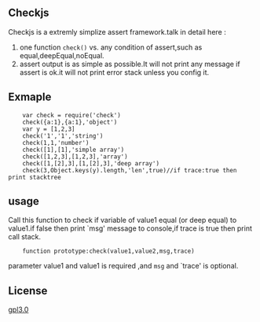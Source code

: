 ## Checkjs

Checkjs is a extremly simplize assert framework.talk in detail here :

1. one function `check()` vs. any condition of assert,such as equal,deepEqual,noEqual.
2. assert output is as simple as possible.It will not print any message if assert is ok.it will not print error stack unless you config it.

## Exmaple


        var check = require('check')
        check({a:1},{a:1},'object')
        var y = [1,2,3]
        check('1','1','string')
        check(1,1,'number')
        check([1],[1],'simple array')
        check([1,2,3],[1,2,3],'array')
        check([1,[2],3],[1,[2],3],'deep array')
        check(3,Object.keys(y).length,'len',true)//if trace:true then print stacktree

## usage

Call this function to check if variable of value1 equal (or deep equal) to value1.if false then print `msg' message to console,if trace is true then print call stack.

        function prototype:check(value1,value2,msg,trace)
parameter value1 and value1 is required ,and `msg` and `trace' is  optional.

## License 

[gpl3.0](LICENSE)

